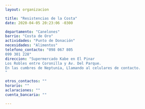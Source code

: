 ```yaml
---
layout: organizacion

title: "Resistencias de la Costa"
date: 2020-04-05 20:23:06 -0300

departamento: "Canelones"
barrio: "Costa de Oro"
actividades: "Punto de Donación"
necesidades: "Alimentos"
telefono_contacto: "098 067 805 
099 301 228"
direccion: "Supermercado Kabe en El Pinar
Los Robles entre Coronilla y Av. Del Parque. 
En las cumbres de Neptunia, Llamando al celulares de contacto.
"

otros_contactos: ""
horario: ""
aclaraciones: ""
cuenta_bancaria: ""

---
```

